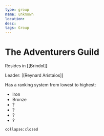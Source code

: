 ```yaml
---
type: group
name: unknown
location: 
desc: 
tags: Group
---
```


# The Adventurers Guild 

Resides in [[Brindol]]

Leader: [[Reynard Aristaios]] 

Has a ranking system from lowest to highest:

- Iron
- Bronze
- ?
- ?
- ?
- ?
```ad-ooc
collapse:closed
```